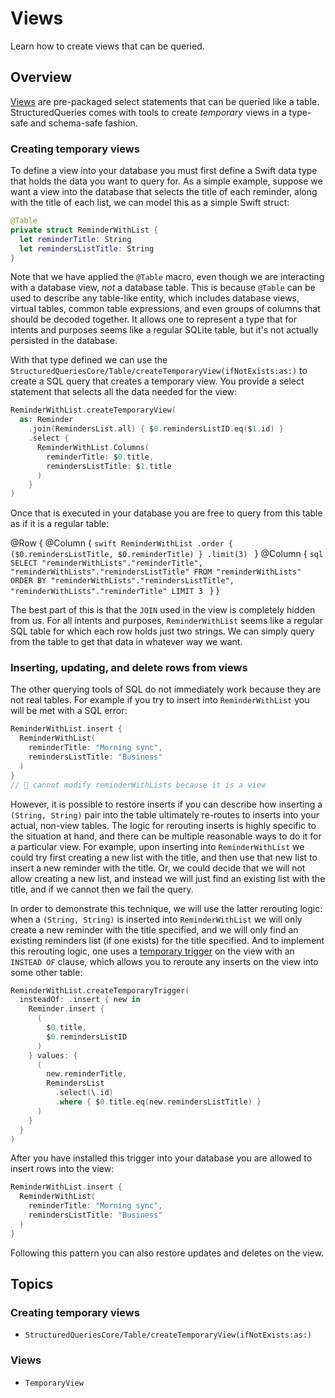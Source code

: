 # Views

Learn how to create views that can be queried.

## Overview

[Views](https://www.sqlite.org/lang_createview.html) are pre-packaged select statements that can
be queried like a table. StructuredQueries comes with tools to create _temporary_ views in a
type-safe and schema-safe fashion.

### Creating temporary views

To define a view into your database you must first define a Swift data type that holds the data
you want to query for. As a simple example, suppose we want a view into the database that selects
the title of each reminder, along with the title of each list, we can model this as a simple
Swift struct:

```swift
@Table
private struct ReminderWithList {
  let reminderTitle: String
  let remindersListTitle: String
}
```

Note that we have applied the `@Table` macro, even though we are interacting with a database view,
_not_ a database table. This is because `@Table` can be used to describe any table-like entity,
which includes database views, virtual tables, common table expressions, and even groups of columns
that should be decoded together. It allows one to represent a type that for intents and purposes
seems like a regular SQLite table, but it's not actually persisted in the database.

With that type defined we can use the
``StructuredQueriesCore/Table/createTemporaryView(ifNotExists:as:)`` to create a SQL query that
creates a temporary view. You provide a select statement that selects all the data needed for the
view:

```swift
ReminderWithList.createTemporaryView(
  as: Reminder
    .join(RemindersList.all) { $0.remindersListID.eq($1.id) }
    .select {
      ReminderWithList.Columns(
        reminderTitle: $0.title,
        remindersListTitle: $1.title
      )
    }
)
```

Once that is executed in your database you are free to query from this table as if it is a regular
table:

@Row {
  @Column {
    ```swift
    ReminderWithList
      .order {
        ($0.remindersListTitle,
         $0.reminderTitle)
      }
      .limit(3)
    ```
  }
  @Column {
    ```sql
    SELECT
      "reminderWithLists"."reminderTitle",
      "reminderWithLists"."remindersListTitle"
    FROM "reminderWithLists"
    ORDER BY
      "reminderWithLists"."remindersListTitle",
      "reminderWithLists"."reminderTitle"
    LIMIT 3
    ```
  }
}

The best part of this is that the `JOIN` used in the view is completely hidden from us. For all
intents and purposes, `ReminderWithList` seems like a regular SQL table for which each row holds
just two strings. We can simply query from the table to get that data in whatever way we want.

### Inserting, updating, and delete rows from views

The other querying tools of SQL do not immediately work because they are not real tables. For
example if you try to insert into `ReminderWithList` you will be met with a SQL error:

```swift
ReminderWithList.insert {
  ReminderWithList(
    reminderTitle: "Morning sync",
    remindersListTitle: "Business"
  )
}
// 🛑 cannot modify reminderWithLists because it is a view
```

However, it is possible to restore inserts if you can describe how inserting a `(String, String)`
pair into the table ultimately re-routes to inserts into your actual, non-view tables. The logic
for rerouting inserts is highly specific to the situation at hand, and there can be multiple
reasonable ways to do it for a particular view. For example, upon inserting into `ReminderWithList`
we could try first creating a new list with the title, and then use that new list to insert a new
reminder with the title. Or, we could decide that we will not allow creating a new list, and
instead we will just find an existing list with the title, and if we cannot then we fail the query.

In order to demonstrate this technique, we will use the latter rerouting logic: when a
`(String, String)` is inserted into `ReminderWithList` we will only create a new reminder with
the title specified, and we will only find an existing reminders list (if one exists) for the title
specified. And to implement this rerouting logic, one uses a [temporary trigger](<doc:Triggers>) on
the view with an `INSTEAD OF` clause, which allows you to reroute any inserts on the view into some
other table:

```swift
ReminderWithList.createTemporaryTrigger(
  insteadOf: .insert { new in
    Reminder.insert {
      (
        $0.title,
        $0.remindersListID
      )
    } values: {
      (
        new.reminderTitle,
        RemindersList
          .select(\.id)
          .where { $0.title.eq(new.remindersListTitle) }
      )
    }
  }
)
```

After you have installed this trigger into your database you are allowed to insert rows into the
view:

```swift
ReminderWithList.insert {
  ReminderWithList(
    reminderTitle: "Morning sync",
    remindersListTitle: "Business"
  )
}
```

Following this pattern you can also restore updates and deletes on the view.

## Topics

### Creating temporary views

- ``StructuredQueriesCore/Table/createTemporaryView(ifNotExists:as:)``

### Views

- ``TemporaryView``
